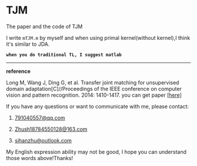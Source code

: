 # TJM

The paper and the code of TJM

I write `mTJM.m` by myself and when using primal kernel(without kernel),I think it's similar to JDA.

**`when you do traditional TL, I suggest matlab`**

---

**reference**

Long M, Wang J, Ding G, et al. Transfer joint matching for unsupervised domain adaptation[C]//Proceedings of the IEEE conference on computer vision and pattern recognition. 2014: 1410-1417. you can get paper [[here]](https://ieeexplore.ieee.org/stamp/stamp.jsp?tp=&arnumber=6909579)

If you have any questions or want to communicate with me, please contact:

1. 791040557@qq.com

2. Zhush18784550128@163.com

3. sihanzhu@outlook.com

My English expression ability may not be good, I hope you can understand those words above!Thanks!
